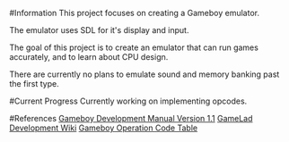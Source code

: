 #Information
This project focuses on creating a Gameboy emulator.

The emulator uses SDL for it's display and input.

The goal of this project is to create an emulator that can run games accurately, and to learn about CPU design.

There are currently no plans to emulate sound and memory banking past the first type.

#Current Progress
Currently working on implementing opcodes.

#References
[Gameboy Development Manual Version 1.1](https://archive.org/details/GameBoyProgManVer1.1)
[GameLad Development Wiki](https://github.com/Dooskington/GameLad/wiki)
[Gameboy Operation Code Table](https://izik1.github.io/gbops/)
